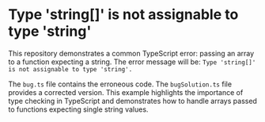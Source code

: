 # Type 'string[]' is not assignable to type 'string'
This repository demonstrates a common TypeScript error: passing an array to a function expecting a string.  The error message will be: `Type 'string[]' is not assignable to type 'string'.`

The `bug.ts` file contains the erroneous code.  The `bugSolution.ts` file provides a corrected version.  This example highlights the importance of type checking in TypeScript and demonstrates how to handle arrays passed to functions expecting single string values.